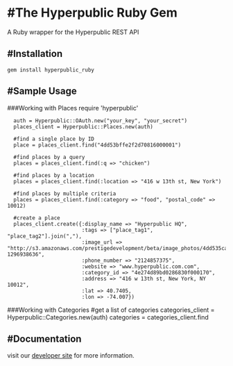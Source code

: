 #The Hyperpublic Ruby Gem
======================

A Ruby wrapper for the Hyperpublic REST API


#Installation
----------------
    gem install hyperpublic_ruby


#Sample Usage
----------------
###Working with Places
    require 'hyperpublic'

      auth = Hyperpublic::OAuth.new("your_key", "your_secret")
      places_client = Hyperpublic::Places.new(auth)

      #find a single place by ID
      place = places_client.find("4dd53bffe2f2d70816000001")

      #find places by a query
      places = places_client.find(:q => "chicken")

      #find places by a location
      places = places_client.find(:location => "416 w 13th st, New York")

      #find places by multiple criteria
      places = places_client.find(:category => "food", "postal_code" => 10012)

      #create a place
      places_client.create({:display_name => "Hyperpublic HQ",
                            :tags => ["place_tag1", "place_tag2"].join(","),
                            :image_url => "http://s3.amazonaws.com/prestigedevelopment/beta/image_photos/4dd535cab47dfd026c000002/square.png?1296938636",
                            :phone_number => "2124857375",
                            :website => "www.hyperpublic.com.com",
                            :category_id => "4e274d89bd0286830f000170",
                            :address => "416 w 13th st, New York, NY 10012",
                            :lat => 40.7405, 
                            :lon => -74.007})


###Working with Categories
      #get a list of categories
      categories_client = Hyperpublic::Categories.new(auth)
      categories = categories_client.find


#Documentation
---------------
visit our [developer site](http://developer.hyperpublic.com) for more information.
